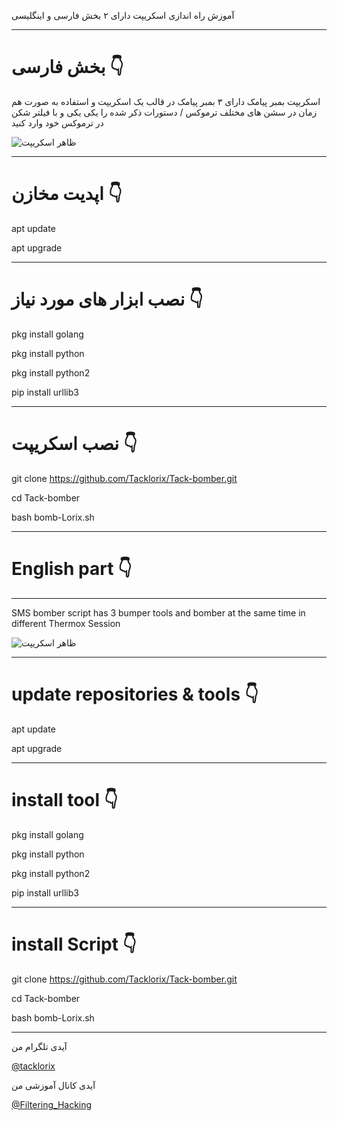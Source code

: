 آموزش راه اندازی اسکریپت دارای ۲ بخش فارسی و اینگلیسی

------

# بخش فارسی 👇

اسکریپت بمبر پیامک دارای ۳ بمبر پیامک در قالب یک اسکریپت و استفاده به صورت هم زمان در سشن های مختلف ترموکس  /  دستورات ذکر شده را یکی یکی و با فیلتر شکن در ترموکس خود وارد کنید

![ظاهر اسکریپت](https://i.kek.sh/1zYuKPTiW78.png)

------

# اپدیت مخازن 👇

apt update

apt upgrade

-----

# نصب ابزار های مورد نیاز 👇

pkg install golang

pkg install python

pkg install python2

pip install urllib3

--------

# نصب اسکریپت 👇

git clone https://github.com/Tacklorix/Tack-bomber.git

cd Tack-bomber

bash bomb-Lorix.sh

----------

# English part 👇

--------

SMS bomber script has 3 bumper tools and bomber at the same time in different Thermox Session

![ظاهر اسکریپت](https://i.kek.sh/1zYuKPTiW78.png)

-------


# update repositories & tools 👇

apt update

apt upgrade

-------

# install tool 👇

pkg install golang

pkg install python

pkg install python2

pip install urllib3

-------

# install Script 👇

git clone https://github.com/Tacklorix/Tack-bomber.git

cd Tack-bomber

bash bomb-Lorix.sh

-------

آیدی تلگرام من 

[@tacklorix](https://t.me/tacklorix)

آیدی کانال آموزشی من

[@Filtering_Hacking](https://t.me/Filtering_Hacking)
